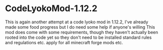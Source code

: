 # CodeLyokoMod-1.12.2
This is again another attempt at a code lyoko mod in 1.12.2, I've already made some food progress but I do need some help if anyone's willing
This mod does come with some requirements, though they haven't actually been rooted into the code yet so they don't need to be installed
standard rules and regulations etc. apply for all minecraft forge mods etc.
